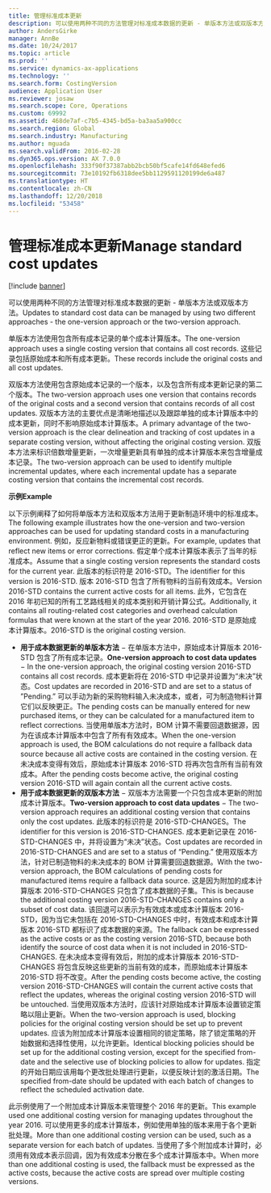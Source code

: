 ```yaml
---
title: 管理标准成本更新
description: 可以使用两种不同的方法管理对标准成本数据的更新 - 单版本方法或双版本方法。
author: AndersGirke
manager: AnnBe
ms.date: 10/24/2017
ms.topic: article
ms.prod: ''
ms.service: dynamics-ax-applications
ms.technology: ''
ms.search.form: CostingVersion
audience: Application User
ms.reviewer: josaw
ms.search.scope: Core, Operations
ms.custom: 69992
ms.assetid: 468de7af-c7b5-4345-bd5a-ba3aa5a900cc
ms.search.region: Global
ms.search.industry: Manufacturing
ms.author: mguada
ms.search.validFrom: 2016-02-28
ms.dyn365.ops.version: AX 7.0.0
ms.openlocfilehash: 333f90f37387abb2bcb50bf5cafe14fd648efed6
ms.sourcegitcommit: 73e10192fb6318dee5bb1129591120199de6a487
ms.translationtype: HT
ms.contentlocale: zh-CN
ms.lasthandoff: 12/20/2018
ms.locfileid: "53458"
---
```

# <a name="manage-standard-cost-updates"></a><span data-ttu-id="247a0-103">管理标准成本更新</span><span class="sxs-lookup"><span data-stu-id="247a0-103">Manage standard cost updates</span></span>

[!include [banner](../includes/banner.md)]

<span data-ttu-id="247a0-104">可以使用两种不同的方法管理对标准成本数据的更新 - 单版本方法或双版本方法。</span><span class="sxs-lookup"><span data-stu-id="247a0-104">Updates to standard cost data can be managed by using two different approaches - the one-version approach or the two-version approach.</span></span> 

<span data-ttu-id="247a0-105">单版本方法使用包含所有成本记录的单个成本计算版本。</span><span class="sxs-lookup"><span data-stu-id="247a0-105">The one-version approach uses a single costing version that contains all cost records.</span></span> <span data-ttu-id="247a0-106">这些记录包括原始成本和所有成本更新。</span><span class="sxs-lookup"><span data-stu-id="247a0-106">These records include the original costs and all cost updates.</span></span>

<span data-ttu-id="247a0-107">双版本方法使用包含原始成本记录的一个版本，以及包含所有成本更新记录的第二个版本。</span><span class="sxs-lookup"><span data-stu-id="247a0-107">The two-version approach uses one version that contains records of the original costs and a second version that contains records of all cost updates.</span></span> <span data-ttu-id="247a0-108">双版本方法的主要优点是清晰地描述以及跟踪单独的成本计算版本中的成本更新，同时不影响原始成本计算版本。</span><span class="sxs-lookup"><span data-stu-id="247a0-108">A primary advantage of the two-version approach is the clear delineation and tracking of cost updates in a separate costing version, without affecting the original costing version.</span></span> <span data-ttu-id="247a0-109">双版本方法来标识倍数增量更新，一次增量更新具有单独的成本计算版本来包含增量成本记录。</span><span class="sxs-lookup"><span data-stu-id="247a0-109">The two-version approach can be used to identify multiple incremental updates, where each incremental update has a separate costing version that contains the incremental cost records.</span></span> 

<span data-ttu-id="247a0-110">**示例**</span><span class="sxs-lookup"><span data-stu-id="247a0-110">**Example**</span></span> 

<span data-ttu-id="247a0-111">以下示例阐释了如何将单版本方法和双版本方法用于更新制造环境中的标准成本。</span><span class="sxs-lookup"><span data-stu-id="247a0-111">The following example illustrates how the one-version and two-version approaches can be used for updating standard costs in a manufacturing environment.</span></span> <span data-ttu-id="247a0-112">例如，反应新物料或错误更正的更新。</span><span class="sxs-lookup"><span data-stu-id="247a0-112">For example, updates that reflect new items or error corrections.</span></span> <span data-ttu-id="247a0-113">假定单个成本计算版本表示了当年的标准成本。</span><span class="sxs-lookup"><span data-stu-id="247a0-113">Assume that a single costing version represents the standard costs for the current year.</span></span> <span data-ttu-id="247a0-114">此版本的标识符是 2016-STD。</span><span class="sxs-lookup"><span data-stu-id="247a0-114">The identifier for this version is 2016-STD.</span></span> <span data-ttu-id="247a0-115">版本 2016-STD 包含了所有物料的当前有效成本。</span><span class="sxs-lookup"><span data-stu-id="247a0-115">Version 2016-STD contains the current active costs for all items.</span></span> <span data-ttu-id="247a0-116">此外，它包含在 2016 年初已知的所有工艺路线相关的成本类别和开销计算公式。</span><span class="sxs-lookup"><span data-stu-id="247a0-116">Additionally, it contains all routing-related cost categories and overhead calculation formulas that were known at the start of the year 2016.</span></span> <span data-ttu-id="247a0-117">2016-STD 是原始成本计算版本。</span><span class="sxs-lookup"><span data-stu-id="247a0-117">2016-STD is the original costing version.</span></span>

-   <span data-ttu-id="247a0-118">**用于成本数据更新的单版本方法** − 在单版本方法中，原始成本计算版本 2016-STD 包含了所有成本记录。</span><span class="sxs-lookup"><span data-stu-id="247a0-118">**One-version approach to cost data updates** − In the one-version approach, the original costing version 2016-STD contains all cost records.</span></span> <span data-ttu-id="247a0-119">成本更新将在 2016-STD 中记录并设置为“未决”状态。</span><span class="sxs-lookup"><span data-stu-id="247a0-119">Cost updates are recorded in 2016-STD and are set to a status of ”Pending.”</span></span> <span data-ttu-id="247a0-120">可以手动为新的采购物料输入未决成本，或者，可为制造物料计算它们以反映更正。</span><span class="sxs-lookup"><span data-stu-id="247a0-120">The pending costs can be manually entered for new purchased items, or they can be calculated for a manufactured item to reflect corrections.</span></span> <span data-ttu-id="247a0-121">当使用单版本方法时，BOM 计算不需要回退数据源，因为在该成本计算版本中包含了所有有效成本。</span><span class="sxs-lookup"><span data-stu-id="247a0-121">When the one-version approach is used, the BOM calculations do not require a fallback data source because all active costs are contained in the costing version.</span></span> <span data-ttu-id="247a0-122">在未决成本变得有效后，原始成本计算版本 2016-STD 将再次包含所有当前有效成本。</span><span class="sxs-lookup"><span data-stu-id="247a0-122">After the pending costs become active, the original costing version 2016-STD will again contain all the current active costs.</span></span>
-   <span data-ttu-id="247a0-123">**用于成本数据更新的双版本方法** − 双版本方法需要一个只包含成本更新的附加成本计算版本。</span><span class="sxs-lookup"><span data-stu-id="247a0-123">**Two-version approach to cost data updates** − The two-version approach requires an additional costing version that contains only the cost updates.</span></span> <span data-ttu-id="247a0-124">此版本的标识符是 2016-STD-CHANGES。</span><span class="sxs-lookup"><span data-stu-id="247a0-124">The identifier for this version is 2016-STD-CHANGES.</span></span> <span data-ttu-id="247a0-125">成本更新记录在 2016-STD-CHANGES 中，并将设置为“未决”状态。</span><span class="sxs-lookup"><span data-stu-id="247a0-125">Cost updates are recorded in 2016-STD-CHANGES and are set to a status of “Pending.”</span></span> <span data-ttu-id="247a0-126">使用双版本方法，针对已制造物料的未决成本的 BOM 计算需要回退数据源。</span><span class="sxs-lookup"><span data-stu-id="247a0-126">With the two-version approach, the BOM calculations of pending costs for manufactured items require a fallback data source.</span></span> <span data-ttu-id="247a0-127">这是因为附加的成本计算版本 2016-STD-CHANGES 只包含了成本数据的子集。</span><span class="sxs-lookup"><span data-stu-id="247a0-127">This is because the additional costing version 2016-STD-CHANGES contains only a subset of cost data.</span></span> <span data-ttu-id="247a0-128">该回退可以表示为有效成本或成本计算版本 2016-STD，因为当它未包括在 2016-STD-CHANGES 中时，有效成本和成本计算版本 2016-STD 都标识了成本数据的来源。</span><span class="sxs-lookup"><span data-stu-id="247a0-128">The fallback can be expressed as the active costs or as the costing version 2016-STD, because both identify the source of cost data when it is not included in 2016-STD-CHANGES.</span></span> <span data-ttu-id="247a0-129">在未决成本变得有效后，附加的成本计算版本 2016-STD-CHANGES 将包含反映这些更新的当前有效的成本，而原始成本计算版本 2016-STD 将不改变。</span><span class="sxs-lookup"><span data-stu-id="247a0-129">After the pending costs become active, the costing version 2016-STD-CHANGES will contain the current active costs that reflect the updates, whereas the original costing version 2016-STD will be untouched.</span></span> <span data-ttu-id="247a0-130">当使用双版本方法时，应该针对原始成本计算版本设置锁定策略以阻止更新。</span><span class="sxs-lookup"><span data-stu-id="247a0-130">When the two-version approach is used, blocking policies for the original costing version should be set up to prevent updates.</span></span> <span data-ttu-id="247a0-131">应该为附加成本计算版本设置相同的锁定策略，除了锁定策略的开始数据和选择性使用，以允许更新。</span><span class="sxs-lookup"><span data-stu-id="247a0-131">Identical blocking policies should be set up for the additional costing version, except for the specified from-date and the selective use of blocking policies to allow for updates.</span></span> <span data-ttu-id="247a0-132">指定的开始日期应该用每个更改批处理进行更新，以便反映计划的激活日期。</span><span class="sxs-lookup"><span data-stu-id="247a0-132">The specified from-date should be updated with each batch of changes to reflect the scheduled activation date.</span></span>

<span data-ttu-id="247a0-133">此示例使用了一个附加成本计算版本来管理整个 2016 年的更新。</span><span class="sxs-lookup"><span data-stu-id="247a0-133">This example used one additional costing version for managing updates throughout the year 2016.</span></span> <span data-ttu-id="247a0-134">可以使用更多的成本计算版本，例如使用单独的版本来用于各个更新批处理。</span><span class="sxs-lookup"><span data-stu-id="247a0-134">More than one additional costing version can be used, such as a separate version for each batch of updates.</span></span> <span data-ttu-id="247a0-135">当使用了多个附加成本计算时，必须用有效成本表示回调，因为有效成本分散在多个成本计算版本中。</span><span class="sxs-lookup"><span data-stu-id="247a0-135">When more than one additional costing is used, the fallback must be expressed as the active costs, because the active costs are spread over multiple costing versions.</span></span>





